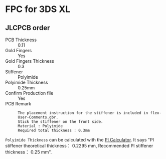 # FPC for 3DS XL

## JLCPCB order

<dl>
<dt>PCB Thickness</dt><dd>0.11</dd>
<dt>Gold Fingers</dt><dd>Yes</dd>
<dt>Gold Fingers Thickness</dt><dd>0.3</dd>
<dt>Stiffener</dt><dd>Polyimide</dd>
<dt>Polyimide Thickness</dt><dd>0.25mm</dd>
<dt>Confirm Production file</dt><dd>Yes</dd>
<dt>PCB Remark</dt><dd>

```
The placement instruction for the stiffener is included in flex-User-Comments.gbr.
Stick the stiffener on the front side.
Material : Polyimide
Required total thickness : 0.3mm
```

</dd>
</dl>

`Polyimide Thickness` can be calculated with the [PI Calculator](https://jlcpcb.com/gold-fingers-PI-thickness?stencilLayer=2&stencilPly=0.11&fpcColor=Yellow&goldfingerThickness=0.3&_ga=2.253331850.2029250474.1698935648-2034180893.1683108705). It says "PI stiffener theoretical thickness： 0.2295 mm, Recommended PI stiffener thickness： 0.25 mm".
